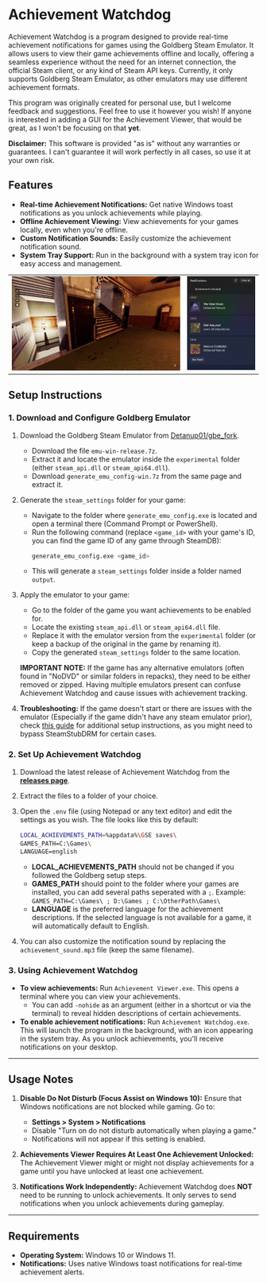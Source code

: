 # Achievement Watchdog

Achievement Watchdog is a program designed to provide real-time achievement notifications for games using the Goldberg Steam Emulator. It allows users to view their game achievements offline and locally, offering a seamless experience without the need for an internet connection, the official Steam client, or any kind of Steam API keys. Currently, it only supports Goldberg Steam Emulator, as other emulators may use different achievement formats.

This program was originally created for personal use, but I welcome feedback and suggestions. Feel free to use it however you wish! If anyone is interested in adding a GUI for the Achievement Viewer, that would be great, as I won't be focusing on that **yet**.

**Disclaimer:** This software is provided "as is" without any warranties or guarantees. I can't guarantee it will work perfectly in all cases, so use it at your own risk.

## Features

- **Real-time Achievement Notifications:** Get native Windows toast notifications as you unlock achievements while playing.
- **Offline Achievement Viewing:** View achievements for your games locally, even when you're offline.
- **Custom Notification Sounds:** Easily customize the achievement notification sound.
- **System Tray Support:** Run in the background with a system tray icon for easy access and management.

<table>
  <tr>
    <td align="left" width="70%"><img src="./screenshot/demo.gif" width="100%"></td>
    <td align="left" width="30%"><img src="./screenshot/screenshot-notif.png" width="100%"></td>
  </tr>
</table>

## Setup Instructions

### 1. Download and Configure Goldberg Emulator

1. Download the Goldberg Steam Emulator from [Detanup01/gbe_fork](https://github.com/Detanup01/gbe_fork/releases).
   - Download the file `emu-win-release.7z`.
   - Extract it and locate the emulator inside the `experimental` folder (either `steam_api.dll` or `steam_api64.dll`).
   - Download `generate_emu_config-win.7z` from the same page and extract it.
   
2. Generate the `steam_settings` folder for your game:
   - Navigate to the folder where `generate_emu_config.exe` is located and open a terminal there (Command Prompt or PowerShell).
   - Run the following command (replace `<game_id>` with your game's ID, you can find the game ID of any game through SteamDB):
     ```bash
     generate_emu_config.exe <game_id>
     ```
   - This will generate a `steam_settings` folder inside a folder named `output`.
   
3. Apply the emulator to your game:
   - Go to the folder of the game you want achievements to be enabled for.
   - Locate the existing `steam_api.dll` or `steam_api64.dll` file.
   - Replace it with the emulator version from the `experimental` folder (or keep a backup of the original in the game by renaming it).
   - Copy the generated `steam_settings` folder to the same location.

   **IMPORTANT NOTE:** If the game has any alternative emulators (often found in "NoDVD" or similar folders in repacks), they need to be either removed or zipped. Having multiple emulators present can confuse Achievement Watchdog and cause issues with achievement tracking.

4. **Troubleshooting:** If the game doesn't start or there are issues with the emulator (Especially if the game didn't have any steam emulator prior), check [this guide](https://rentry.co/goldberg_emulator) for additional setup instructions, as you might need to bypass SteamStubDRM for certain cases.

### 2. Set Up Achievement Watchdog

1. Download the latest release of Achievement Watchdog from the [**releases page**](https://github.com/50t0r25/achievement-watchdog/releases).
2. Extract the files to a folder of your choice.
3. Open the `.env` file (using Notepad or any text editor) and edit the settings as you wish. The file looks like this by default:
   ```bash
   LOCAL_ACHIEVEMENTS_PATH=%appdata%\GSE saves\
   GAMES_PATH=C:\Games\
   LANGUAGE=english
   ```
   - **LOCAL_ACHIEVEMENTS_PATH** should not be changed if you followed the Goldberg setup steps.
   - **GAMES_PATH** should point to the folder where your games are installed, you can add several paths seperated with a `;`. Example: `GAMES_PATH=C:\Games\ ; D:\Games ; C:\OtherPath\Games\`
   - **LANGUAGE** is the preferred language for the achievement descriptions. If the selected language is not available for a game, it will automatically default to English.

4. You can also customize the notification sound by replacing the `achievement_sound.mp3` file (keep the same filename).

### 3. Using Achievement Watchdog

- **To view achievements:** Run `Achievement Viewer.exe`. This opens a terminal where you can view your achievements.
   - You can add `-nohide` as an argument (either in a shortcut or via the terminal) to reveal hidden descriptions of certain achievements.
- **To enable achievement notifications:** Run `Achievement Watchdog.exe`. This will launch the program in the background, with an icon appearing in the system tray. As you unlock achievements, you'll receive notifications on your desktop.

---

## Usage Notes

1. **Disable Do Not Disturb (Focus Assist on Windows 10):** Ensure that Windows notifications are not blocked while gaming. Go to:
   - **Settings > System > Notifications** 
   - Disable "Turn on do not disturb automatically when playing a game."
   - Notifications will not appear if this setting is enabled.

2. **Achievements Viewer Requires At Least One Achievement Unlocked:** The Achievement Viewer might or might not display achievements for a game until you have unlocked at least one achievement.

3. **Notifications Work Independently:** Achievement Watchdog does **NOT** need to be running to unlock achievements. It only serves to send notifications when you unlock achievements during gameplay.

---

## Requirements

- **Operating System:** Windows 10 or Windows 11.
- **Notifications:** Uses native Windows toast notifications for real-time achievement alerts.
